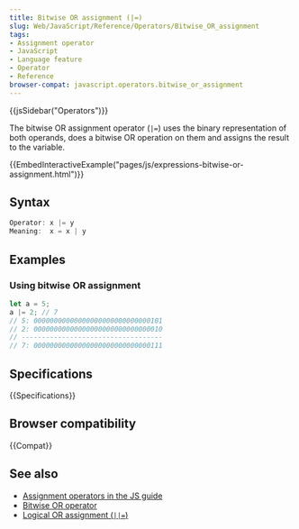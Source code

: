 ```yaml
---
title: Bitwise OR assignment (|=)
slug: Web/JavaScript/Reference/Operators/Bitwise_OR_assignment
tags:
- Assignment operator
- JavaScript
- Language feature
- Operator
- Reference
browser-compat: javascript.operators.bitwise_or_assignment
---
```

{{jsSidebar("Operators")}}

The bitwise OR assignment operator (`|=`) uses the binary representation of both
operands, does a bitwise OR operation on them and assigns the result to the
variable.

{{EmbedInteractiveExample("pages/js/expressions-bitwise-or-assignment.html")}}

## Syntax

```js
Operator: x |= y
Meaning:  x = x | y
```

## Examples

### Using bitwise OR assignment

```js
let a = 5;
a |= 2; // 7
// 5: 00000000000000000000000000000101
// 2: 00000000000000000000000000000010
// -----------------------------------
// 7: 00000000000000000000000000000111
```

## Specifications

{{Specifications}}

## Browser compatibility

{{Compat}}

## See also

- [Assignment operators in the JS guide](/en-US/docs/Web/JavaScript/Guide/Expressions_and_Operators#Assignment)
- [Bitwise OR operator](/en-US/docs/Web/JavaScript/Reference/Operators/Bitwise_OR)
- [Logical OR assignment (`||=`)](/en-US/docs/Web/JavaScript/Reference/Operators/Logical_OR_assignment)
